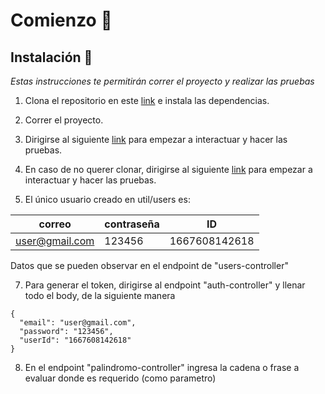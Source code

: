 # Comienzo 🚀

## Instalación 🔧

_Estas instrucciones te permitirán correr el proyecto y realizar las pruebas_

1. Clona el repositorio en este [link](https://github.com/jimalaros/grupodot) e instala las dependencias.

3. Correr el proyecto.

4. Dirigirse al siguiente [link](http://localhost:8080/swagger-ui/index.html) para empezar a interactuar y hacer las pruebas.

5. En caso de no querer clonar, dirigirse al siguiente [link](https://grupodot.herokuapp.com/swagger-ui/index.html) para empezar a interactuar y hacer las pruebas.

6. El único usuario creado en util/users es:

|       correo       |    contraseña   |         ID        |
|--------------------|-----------------|-------------------|
|   user@gmail.com   |      123456     |    1667608142618  | 

Datos que se pueden observar en el endpoint de "users-controller"

7. Para generar el token, dirigirse al endpoint "auth-controller" y llenar todo el body, de la siguiente manera

```
{
  "email": "user@gmail.com",
  "password": "123456",
  "userId": "1667608142618"
}
```

8. En el endpoint "palindromo-controller" ingresa la cadena o frase a evaluar donde es requerido (como parametro)
